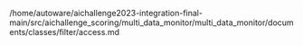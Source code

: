 /home/autoware/aichallenge2023-integration-final-main/src/aichallenge_scoring/multi_data_monitor/multi_data_monitor/documents/classes/filter/access.md